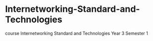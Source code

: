 # Internetworking-Standard-and-Technologies
course Internetworking Standard and Technologies Year 3 Semester 1
